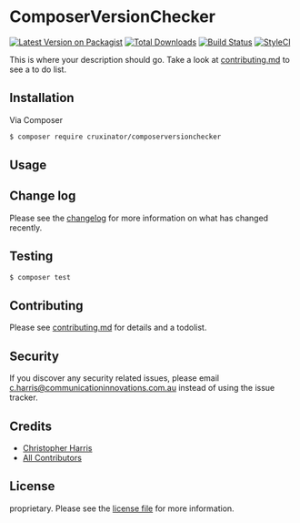# ComposerVersionChecker

[![Latest Version on Packagist][ico-version]][link-packagist]
[![Total Downloads][ico-downloads]][link-downloads]
[![Build Status][ico-travis]][link-travis]
[![StyleCI][ico-styleci]][link-styleci]

This is where your description should go. Take a look at [contributing.md](contributing.md) to see a to do list.

## Installation

Via Composer

``` bash
$ composer require cruxinator/composerversionchecker
```

## Usage

## Change log

Please see the [changelog](changelog.md) for more information on what has changed recently.

## Testing

``` bash
$ composer test
```

## Contributing

Please see [contributing.md](contributing.md) for details and a todolist.

## Security

If you discover any security related issues, please email c.harris@communicationinnovations.com.au instead of using the issue tracker.

## Credits

- [Christopher Harris][link-author]
- [All Contributors][link-contributors]

## License

proprietary. Please see the [license file](license.md) for more information.

[ico-version]: https://img.shields.io/packagist/v/cruxinator/composerversionchecker.svg?style=flat-square
[ico-downloads]: https://img.shields.io/packagist/dt/cruxinator/composerversionchecker.svg?style=flat-square
[ico-travis]: https://img.shields.io/travis/cruxinator/composerversionchecker/master.svg?style=flat-square
[ico-styleci]: https://styleci.io/repos/12345678/shield

[link-packagist]: https://packagist.org/packages/cruxinator/composerversionchecker
[link-downloads]: https://packagist.org/packages/cruxinator/composerversionchecker
[link-travis]: https://travis-ci.org/cruxinator/composerversionchecker
[link-styleci]: https://styleci.io/repos/12345678
[link-author]: https://github.com/cruxinator
[link-contributors]: ../../contributors
